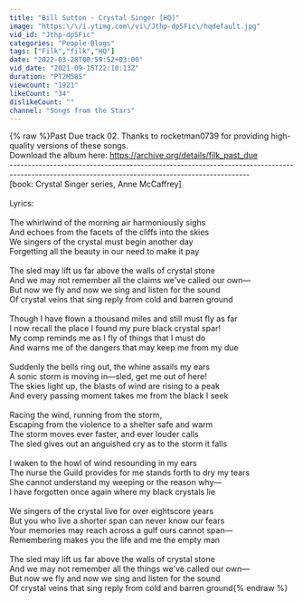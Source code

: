 ```yaml
---
title: "Bill Sutton - Crystal Singer [HQ]"
image: "https:\/\/i.ytimg.com\/vi\/Jthp-dp5Fic\/hqdefault.jpg"
vid_id: "Jthp-dp5Fic"
categories: "People-Blogs"
tags: ["Filk","filk","HQ"]
date: "2022-03-28T00:59:52+03:00"
vid_date: "2021-09-15T22:10:13Z"
duration: "PT2M58S"
viewcount: "1921"
likeCount: "34"
dislikeCount: ""
channel: "Songs from the Stars"
---
```

{% raw %}Past Due track 02. Thanks to rocketman0739 for providing high-quality versions of these songs.<br />Download the album here: <a rel="nofollow" target="blank" href="https://archive.org/details/filk_past_due">https://archive.org/details/filk_past_due</a><br />------------------------------------------------------------------------------------------------------------------------------------------------<br />[book: Crystal Singer series, Anne McCaffrey]<br /><br />Lyrics:<br /><br />The whirlwind of the morning air harmoniously sighs<br />And echoes from the facets of the cliffs into the skies<br />We singers of the crystal must begin another day<br />Forgetting all the beauty in our need to make it pay<br /><br />The sled may lift us far above the walls of crystal stone<br />And we may not remember all the claims we've called our own—<br />But now we fly and now we sing and listen for the sound<br />Of crystal veins that sing reply from cold and barren ground<br /><br />Though I have flown a thousand miles and still must fly as far<br />I now recall the place I found my pure black crystal spar!<br />My comp reminds me as I fly of things that I must do<br />And warns me of the dangers that may keep me from my due<br /><br />Suddenly the bells ring out, the whine assails my ears<br />A sonic storm is moving in—sled, get me out of here!<br />The skies light up, the blasts of wind are rising to a peak<br />And every passing moment takes me from the black I seek<br /><br />Racing the wind, running from the storm,<br />Escaping from the violence to a shelter safe and warm<br />The storm moves ever faster, and ever louder calls<br />The sled gives out an anguished cry as to the storm it falls<br /><br />I waken to the howl of wind resounding in my ears<br />The nurse the Guild provides for me stands forth to dry my tears<br />She cannot understand my weeping or the reason why—<br />I have forgotten once again where my black crystals lie<br /><br />We singers of the crystal live for over eightscore years<br />But you who live a shorter span can never know our fears<br />Your memories may reach across a gulf ours cannot span—<br />Remembering makes you the life and me the empty man<br /><br />The sled may lift us far above the walls of crystal stone<br />And we may not remember all the things we've called our own—<br />But now we fly and now we sing and listen for the sound<br />Of crystal veins that sing reply from cold and barren ground{% endraw %}
